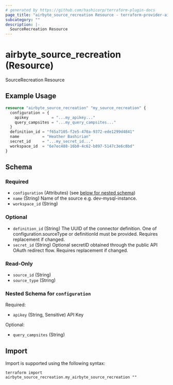 ```yaml
---
# generated by https://github.com/hashicorp/terraform-plugin-docs
page_title: "airbyte_source_recreation Resource - terraform-provider-airbyte"
subcategory: ""
description: |-
  SourceRecreation Resource
---
```


# airbyte_source_recreation (Resource)

SourceRecreation Resource

## Example Usage

```terraform
resource "airbyte_source_recreation" "my_source_recreation" {
  configuration = {
    apikey          = "...my_apikey..."
    query_campsites = "...my_query_campsites..."
  }
  definition_id = "f65a7105-f2e5-470a-9372-ede1299d4841"
  name          = "Heather Bashirian"
  secret_id     = "...my_secret_id..."
  workspace_id  = "6e7ec488-16b0-4c62-b897-5147c3e6c8bd"
}
```

<!-- schema generated by tfplugindocs -->
## Schema

### Required

- `configuration` (Attributes) (see [below for nested schema](#nestedatt--configuration))
- `name` (String) Name of the source e.g. dev-mysql-instance.
- `workspace_id` (String)

### Optional

- `definition_id` (String) The UUID of the connector definition. One of configuration.sourceType or definitionId must be provided. Requires replacement if changed.
- `secret_id` (String) Optional secretID obtained through the public API OAuth redirect flow. Requires replacement if changed.

### Read-Only

- `source_id` (String)
- `source_type` (String)

<a id="nestedatt--configuration"></a>
### Nested Schema for `configuration`

Required:

- `apikey` (String, Sensitive) API Key

Optional:

- `query_campsites` (String)

## Import

Import is supported using the following syntax:

```shell
terraform import airbyte_source_recreation.my_airbyte_source_recreation ""
```
